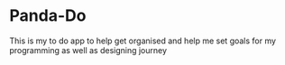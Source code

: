 # Panda-Do
This is my to do app to help get organised and help me set goals for my programming as well as designing journey
